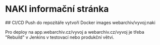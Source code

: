 # NAKI informační stránka

## CI/CD
Push do repozitáře vytvoří Docker images webarchiv/vyvoj:naki

Pro deploy na app.webarchiv.cz/vyvoj a webarchiv.cz/vyvoj je třeba "Rebuild" v Jenkins v testovací nebo produkční větvi.